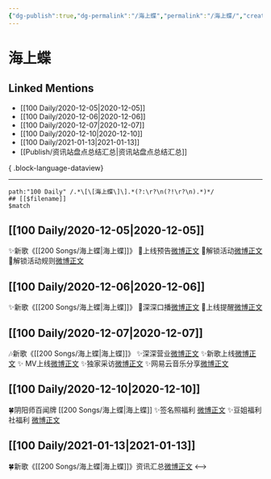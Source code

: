 ```yaml
---
{"dg-publish":true,"dg-permalink":"/海上蝶","permalink":"/海上蝶/","created":"2023-04-08T17:26:50.000+08:00","updated":"2023-08-24T18:13:39.616+08:00"}
---
```


# 海上蝶

## Linked Mentions
- [[100 Daily/2020-12-05\|2020-12-05]]
- [[100 Daily/2020-12-06\|2020-12-06]]
- [[100 Daily/2020-12-07\|2020-12-07]]
- [[100 Daily/2020-12-10\|2020-12-10]]
- [[100 Daily/2021-01-13\|2021-01-13]]
- [[Publish/资讯站盘点总结汇总\|资讯站盘点总结汇总]]

{ .block-language-dataview}

---

```expander
path:"100 Daily" /.*\[\[海上蝶\]\].*(?:\r?\n(?!\r?\n).*)*/
## [[$filename]]
$match
```
## [[100 Daily/2020-12-05\|2020-12-05]]
✨新歌《[[200 Songs/海上蝶\|海上蝶]]》
💫上线预告[微博正文](https://m.weibo.cn/6466290670/4578883678765286?mark_id=999_reallog_mark_ad%3A999%7CWeiboADNatural)
💫解锁活动[微博正文](https://m.weibo.cn/6466290670/4578892944254452?mark_id=999_reallog_mark_ad%3A999%7CWeiboADNatural)
💫解锁活动规则[微博正文](https://m.weibo.cn/6466290670/4578917911890893?mark_id=999_reallog_mark_ad%3A999%7CWeiboADNatural)
## [[100 Daily/2020-12-06\|2020-12-06]]
✨新歌《[[200 Songs/海上蝶\|海上蝶]]》
💫深深口播[微博正文](https://m.weibo.cn/6466290670/4579215372453631)
💫上线提醒[微博正文](https://m.weibo.cn/6466290670/4579233362357554)
## [[100 Daily/2020-12-07\|2020-12-07]]
🎶新歌《[[200 Songs/海上蝶\|海上蝶]]》
✨深深营业[微博正文](https://m.weibo.cn/6466290670/4579470801371672)
✨新歌上线[微博正文](https://m.weibo.cn/6466290670/4579288568047959)
✨ MV上线[微博正文](https://m.weibo.cn/6466290670/4579470256638931)
✨独家采访[微博正文](https://m.weibo.cn/6466290670/4579476752575092)
✨网易云音乐分享[微博正文](https://m.weibo.cn/6466290670/4579292996701561)
## [[100 Daily/2020-12-10\|2020-12-10]]
🍀阴阳师百闻牌 [[200 Songs/海上蝶\|海上蝶]]
✨签名照福利 [微博正文](https://weibo.com/6466290670/JxRoQ7ZcG)
✨豆姐福利社福利 [微博正文](https://weibo.com/6466290670/JxR0OwcpV)
## [[100 Daily/2021-01-13\|2021-01-13]]
🍀新歌《[[200 Songs/海上蝶\|海上蝶]]》资讯汇总[微博正文](https://m.weibo.cn/6466290670/4592954364401531)
<-->
